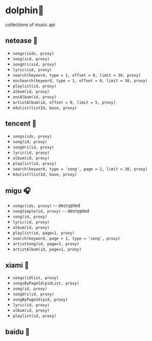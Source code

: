 # dolphin🐬

collections of music api

## netease 🐷

- `songs(sids, proxy)`
- `song(sid, proxy)`
- `songUri(sid, proxy)`
- `lyric(sid, proxy)`
- `search(keyword, type = 1, offset = 0, limit = 30, proxy)`
- `encSearch(keyword, type = 1, offset = 0, limit = 30, proxy)`
- `playlist(id, proxy)`
- `album(id, proxy)`
- `encAlbum(id, proxy)`
- `artistAlbum(id, offset = 0, limit = 5, proxy)`
- `m3ulist(listId, base, proxy)`

## tencent 🐧

- `songs(ids, proxy)`
- `song(id, proxy)`
- `songUri(id, proxy)`
- `lyric(id, proxy)`
- `album(id, proxy)`
- `playlist(id, proxy)`
- `search(keyword, type = 'song', page = 1, limit = 30, proxy)`
- `m3ulist(listId, base, proxy)`

## migu 🎧

- `songs(ids, proxy)` -- decrypted
- `songSimple(id, proxy)` -- decrypted
- `song(id, proxy)`
- `lyric(id, proxy)`
- `album(id, proxy)`
- `playlist(id, page=1, proxy)`
- `search(keyword, page = 1, type = 'song', proxy)`
- `artistSong(id, page=1, proxy)`
- `artistAlbum(id, page=1, proxy)`

## xiami 🦐

- `songs(idlist, proxy)`
- `songsByPageId(pidList, proxy)`
- `song(id, proxy)`
- `songUri(id, proxy)`
- `songByPageId(pid, proxy)`
- `lyric(id, proxy)`
- `album(id, proxy)`
- `playlist(id, proxy)`

## baidu 🐻